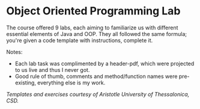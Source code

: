 # Object Oriented Programming Lab

The course offered 9 labs, each aiming to familiarize us with different essential elements of Java and OOP.
They all followed the same formula; you're given a code template with instructions, complete it.

Notes: 
* Each lab task was complimented by a header-pdf, which were projected to us live and thus I never got.
* Good rule of thumb, comments and method/function names were pre-existing, everything else is my work.

*Templates and exercises courtesy of Aristotle University of Thessalonica, CSD.*
